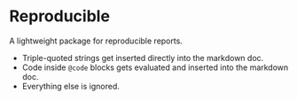 # Reproducible

A lightweight package for reproducible reports.

- Triple-quoted strings get inserted directly into the markdown doc.
- Code inside `@code` blocks gets evaluated and inserted into the markdown doc.
- Everything else is ignored.